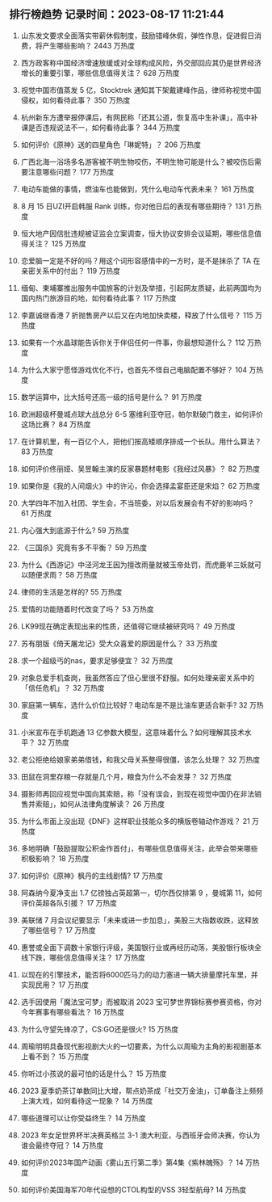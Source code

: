
## 排行榜趋势 记录时间：2023-08-17 11:21:44
  
  1. 山东发文要求全面落实带薪休假制度，鼓励错峰休假，弹性作息，促进假日消费，将产生哪些影响？ 2443 万热度
    
  2. 西方政客称中国经济增速放缓或对全球构成风险，外交部回应其仍是世界经济增长的重要引擎，哪些信息值得关注？ 628 万热度
    
  3. 视觉中国市值蒸发 5 亿，Stocktrek 通知其下架戴建峰作品，律师称视觉中国侵权，如何看待此事？ 350 万热度
    
  4. 杭州新东方遭举报停课后，有网民称「还其公道，恢复高中生补课」，高中补课是否违规说法不一，如何看待此事？ 344 万热度
    
  5. 如何评价《原神》送的四星角色「琳妮特」？ 206 万热度
    
  6. 广西北海一浴场多名游客被不明生物咬伤，不明生物可能是什么？被咬伤后需要注意哪些问题？ 177 万热度
    
  7. 电动车能做的事情，燃油车也能做到，凭什么电动车代表未来？ 161 万热度
    
  8. 8 月 15 日UZI开启韩服 Rank 训练，你对他日后的表现有哪些期待？ 131 万热度
    
  9. 恒大地产因信批违规被证监会立案调查，恒大协议安排会议延期，哪些信息值得关注？ 125 万热度
    
  10. 恋爱脑一定是不好的吗？用这个词形容感情中的一方时，是不是抹杀了 TA 在亲密关系中的付出？ 119 万热度
    
  11. 缅甸、柬埔寨推出服务中国旅客的计划及举措，引起网友质疑，此前两国均为国内热门旅游目的地，如何看待此事？ 117 万热度
    
  12. 李嘉诚继香港 7 折抛售房产以后又在内地加快卖楼，释放了什么信号？ 115 万热度
    
  13. 如果有一个水晶球能告诉你关于伴侣任何一件事，你最想知道什么？ 112 万热度
    
  14. 为什么大家宁愿怪游戏优化不行，也首先不怪自己电脑配置不够好？ 104 万热度
    
  15. 数学运算中，比大括号还高一级的括号是什么？ 91 万热度
    
  16. 欧洲超级杯曼城点球大战总分 6-5 塞维利亚夺冠，帕尔默破门救主，如何评价这场比赛？ 84 万热度
    
  17. 在计算机里，有一百亿个人，把他们按高矮顺序排成一个长队。用什么算法？ 83 万热度
    
  18. 如何评价佟丽娅、吴昱翰主演的反家暴题材电影《我经过风暴》？ 82 万热度
    
  19. 如果你是《我的人间烟火》中的许沁，你会选择孟宴臣还是宋焰？ 62 万热度
    
  20. 大学四年不加入社团、学生会，不当班委，对以后发展会有不好的影响吗？ 61 万热度
    
  21. 内心强大到底源于什么? 59 万热度
    
  22. 《三国杀》究竟有多不平衡？ 59 万热度
    
  23. 为什么《西游记》中泾河龙王因为擅改雨量就被玉帝处罚，而虎鹿羊三妖就可以随便求雨？ 58 万热度
    
  24. 律师的生活是怎样的? 55 万热度
    
  25. 爱情的功能随着时代改变了吗？ 53 万热度
    
  26. LK99现在确定表现出来的性质，还值得它继续被研究吗？ 49 万热度
    
  27. 苏有朋版《倚天屠龙记》受大众喜爱的原因是什么？ 33 万热度
    
  28. 求一个超级丐的nas，要求足够便宜？ 32 万热度
    
  29. 对象总爱手机查岗，我虽然答应了但心里很不舒服。如何处理亲密关系中的「信任危机」？ 32 万热度
    
  30. 家庭第一辆车，选什么价位比较好？电动车是不是比油车更适合新手? 32 万热度
    
  31. 小米宣布在手机跑通 13 亿参数大模型，这意味着什么？如何理解其技术水平？ 32 万热度
    
  32. 老公拒绝给娘家弟弟借钱，和我父母关系整得很僵，该怎么处理？ 32 万热度
    
  33. 田鼠在洞里存粮一存就是几个月，粮食为什么不会发芽？ 32 万热度
    
  34. 摄影师再回应视觉中国向其索赔，称「没有误会，到现在视觉中国仍在非法销售并索赔」，如何从法律角度解读？ 26 万热度
    
  35. 为什么市面上没出现《DNF》这样职业技能众多的横版卷轴动作游戏？ 21 万热度
    
  36. 多地明确「鼓励提取公积金作首付」，有哪些信息值得关注，此举会带来哪些积极影响？ 18 万热度
    
  37. 如何评价《原神》枫丹的主线剧情? 17 万热度
    
  38. 阿森纳今夏净支出 1.7 亿镑独占英超第一，切尔西仅排第 9 ，曼城第 11，如何评价英超各队引援？ 17 万热度
    
  39. 美联储 7 月会议纪要显示「未来或进一步加息」，美股三大指数收跌，这释放了哪些信号？ 17 万热度
    
  40. 惠誉或全面下调数十家银行评级，美国银行业或再经历动荡，美股银行板块全线下跌，哪些信息值得关注？ 17 万热度
    
  41. 以现在的引擎技术，能否将6000匹马力的动力塞进一辆大排量摩托车里，并实现民用？ 17 万热度
    
  42. 选手因使用「魔法宝可梦」而被取消 2023 宝可梦世界锦标赛参赛资格，你对今年赛事有哪些看法？ 16 万热度
    
  43. 为什么守望先锋凉了，CS:GO还是很火? 15 万热度
    
  44. 周瑜明明具备现代影视剧大火的一切要素，为什么以周瑜为主角的影视剧基本上看不到？ 15 万热度
    
  45. 你听过小孩说的最可怕的话是什么？ 15 万热度
    
  46. 2023 夏季奶茶订单数同比大增，帮点奶茶成「社交万金油」，订单备注上频频上演大戏，如何看待这一现象？ 14 万热度
    
  47. 哪些道理可以让你受益终生？ 14 万热度
    
  48. 2023 年女足世界杯半决赛英格兰 3-1 澳大利亚，与西班牙会师决赛，你认为谁会最终夺冠？ 14 万热度
    
  49. 如何评价2023年国产动画《雾山五行第二季》第4集《紫林魄殇》？ 14 万热度
    
  50. 如何评价美国海军70年代设想的CTOL构型的VSS 3轻型航母? 14 万热度
    